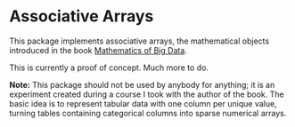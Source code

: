 # Associative Arrays

This package implements associative arrays, the mathematical objects introduced in the book [Mathematics of Big Data](https://mitpress.mit.edu/books/mathematics-big-data).

This is currently a proof of concept. Much more to do.

**Note:** This package should not be used by anybody for anything; it is an experiment created during a course I took with the author of the book. The basic idea is to represent tabular data with one column per unique value, turning tables containing categorical columns into sparse numerical arrays.
